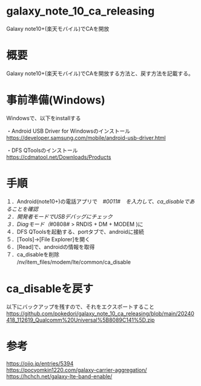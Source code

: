 # galaxy_note_10_ca_releasing
Galaxy note10+(楽天モバイル)でCAを開放

# 概要
Galaxy note10+(楽天モバイル)でCAを開放する方法と、戻す方法を記載する。

# 事前準備(Windows)
Windowsで、以下をinstallする

・Android USB Driver for Windowsのインストール<br>
https://developer.samsung.com/mobile/android-usb-driver.html


・DFS QToolsのインストール<br>
https://cdmatool.net/Downloads/Products


# 手順

１．Android(note10+)の電話アプリで　*#0011#　を入力して、ca_disableであることを確認<br>
２．開発者モードでUSBデバッグにチェック<br>
３．Diagモード（*#0808# > RNDIS + DM + MODEM )に<br>
４．DFS QToolsを起動する、portタブで、androidに接続<br>
５．[Tools]→[File Explorer]を開く<br>
６．[Read]で、androidの情報を取得<br>
７．ca_disableを削除<br>
　　/nv/item_files/modem/lte/common/ca_disable

# ca_disableを戻す

以下にバックアップを残すので、それをエクスポートすること<br>
https://github.com/pokedori/galaxy_note_10_ca_releasing/blob/main/20240418_112619_Qualcomm%20Universal%5B8089C141%5D.zip

# 参考

https://oiio.jp/entries/5394<br>
https://pocyomkin1220.com/galaxy-carrier-aggregation/<br>
https://hchch.net/galaxy-lte-band-enable/
